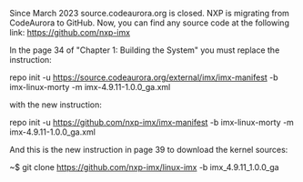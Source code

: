 Since March 2023 source.codeaurora.org is closed. NXP is migrating from CodeAurora to GitHub. Now, you can find any source code at the following link: https://github.com/nxp-imx

In the page 34 of "Chapter 1: Building the System" you must replace the instruction:

repo init -u https://source.codeaurora.org/external/imx/imx-manifest -b imx-linux-morty -m imx-4.9.11-1.0.0_ga.xml 

with the new instruction:

repo init -u https://github.com/nxp-imx/imx-manifest -b imx-linux-morty -m imx-4.9.11-1.0.0_ga.xml 

And this is the new instruction in page 39 to download the kernel sources:

~$ git clone https://github.com/nxp-imx/linux-imx -b imx_4.9.11_1.0.0_ga
